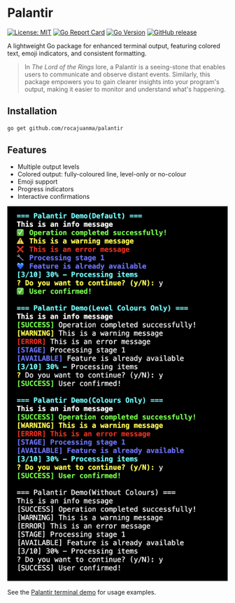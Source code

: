 # Palantir

[![License: MIT](https://img.shields.io/badge/License-MIT-yellow.svg)](https://opensource.org/licenses/MIT)
[![Go Report Card](https://goreportcard.com/badge/github.com/rocajuanma/palantir)](https://goreportcard.com/report/github.com/rocajuanma/palantir)
[![Go Version](https://img.shields.io/badge/go-%3E%3D1.23.6-blue.svg)](https://golang.org/)
[![GitHub release](https://img.shields.io/github/release/rocajuanma/palantir.svg)](https://github.com/rocajuanma/palantir/releases)

A lightweight Go package for enhanced terminal output, featuring colored text, emoji indicators, and consistent formatting.

> In *The Lord of the Rings* lore, a Palantír is a seeing-stone that enables users to communicate and observe distant events. Similarly, this package empowers you to gain clearer insights into your program's output, making it easier to monitor and understand what's happening.


## Installation

```bash
go get github.com/rocajuanma/palantir
```

## Features

- Multiple output levels
- Colored output: fully-coloured line, level-only or no-colour
- Emoji support
- Progress indicators
- Interactive confirmations


<p align="center">
  <img src="./cmd/terminal/terminal.png" alt="Palantir Demo">
</p>


See the [Palantir terminal demo](cmd/terminal/README.md) for usage examples.
